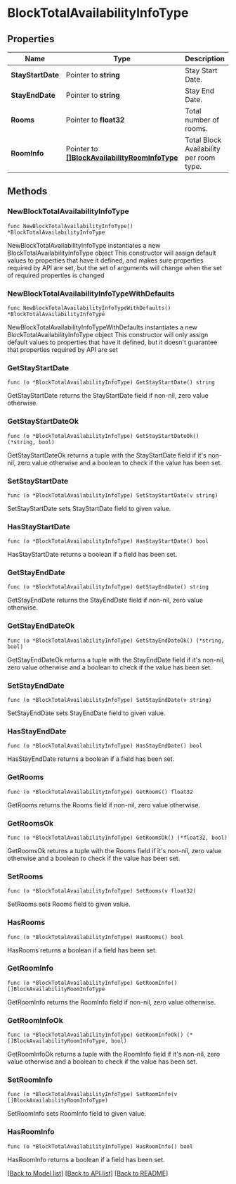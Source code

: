 # BlockTotalAvailabilityInfoType

## Properties

Name | Type | Description | Notes
------------ | ------------- | ------------- | -------------
**StayStartDate** | Pointer to **string** | Stay Start Date. | [optional] 
**StayEndDate** | Pointer to **string** | Stay End Date. | [optional] 
**Rooms** | Pointer to **float32** | Total number of rooms. | [optional] 
**RoomInfo** | Pointer to [**[]BlockAvailabilityRoomInfoType**](BlockAvailabilityRoomInfoType.md) | Total Block Availability per room type. | [optional] 

## Methods

### NewBlockTotalAvailabilityInfoType

`func NewBlockTotalAvailabilityInfoType() *BlockTotalAvailabilityInfoType`

NewBlockTotalAvailabilityInfoType instantiates a new BlockTotalAvailabilityInfoType object
This constructor will assign default values to properties that have it defined,
and makes sure properties required by API are set, but the set of arguments
will change when the set of required properties is changed

### NewBlockTotalAvailabilityInfoTypeWithDefaults

`func NewBlockTotalAvailabilityInfoTypeWithDefaults() *BlockTotalAvailabilityInfoType`

NewBlockTotalAvailabilityInfoTypeWithDefaults instantiates a new BlockTotalAvailabilityInfoType object
This constructor will only assign default values to properties that have it defined,
but it doesn't guarantee that properties required by API are set

### GetStayStartDate

`func (o *BlockTotalAvailabilityInfoType) GetStayStartDate() string`

GetStayStartDate returns the StayStartDate field if non-nil, zero value otherwise.

### GetStayStartDateOk

`func (o *BlockTotalAvailabilityInfoType) GetStayStartDateOk() (*string, bool)`

GetStayStartDateOk returns a tuple with the StayStartDate field if it's non-nil, zero value otherwise
and a boolean to check if the value has been set.

### SetStayStartDate

`func (o *BlockTotalAvailabilityInfoType) SetStayStartDate(v string)`

SetStayStartDate sets StayStartDate field to given value.

### HasStayStartDate

`func (o *BlockTotalAvailabilityInfoType) HasStayStartDate() bool`

HasStayStartDate returns a boolean if a field has been set.

### GetStayEndDate

`func (o *BlockTotalAvailabilityInfoType) GetStayEndDate() string`

GetStayEndDate returns the StayEndDate field if non-nil, zero value otherwise.

### GetStayEndDateOk

`func (o *BlockTotalAvailabilityInfoType) GetStayEndDateOk() (*string, bool)`

GetStayEndDateOk returns a tuple with the StayEndDate field if it's non-nil, zero value otherwise
and a boolean to check if the value has been set.

### SetStayEndDate

`func (o *BlockTotalAvailabilityInfoType) SetStayEndDate(v string)`

SetStayEndDate sets StayEndDate field to given value.

### HasStayEndDate

`func (o *BlockTotalAvailabilityInfoType) HasStayEndDate() bool`

HasStayEndDate returns a boolean if a field has been set.

### GetRooms

`func (o *BlockTotalAvailabilityInfoType) GetRooms() float32`

GetRooms returns the Rooms field if non-nil, zero value otherwise.

### GetRoomsOk

`func (o *BlockTotalAvailabilityInfoType) GetRoomsOk() (*float32, bool)`

GetRoomsOk returns a tuple with the Rooms field if it's non-nil, zero value otherwise
and a boolean to check if the value has been set.

### SetRooms

`func (o *BlockTotalAvailabilityInfoType) SetRooms(v float32)`

SetRooms sets Rooms field to given value.

### HasRooms

`func (o *BlockTotalAvailabilityInfoType) HasRooms() bool`

HasRooms returns a boolean if a field has been set.

### GetRoomInfo

`func (o *BlockTotalAvailabilityInfoType) GetRoomInfo() []BlockAvailabilityRoomInfoType`

GetRoomInfo returns the RoomInfo field if non-nil, zero value otherwise.

### GetRoomInfoOk

`func (o *BlockTotalAvailabilityInfoType) GetRoomInfoOk() (*[]BlockAvailabilityRoomInfoType, bool)`

GetRoomInfoOk returns a tuple with the RoomInfo field if it's non-nil, zero value otherwise
and a boolean to check if the value has been set.

### SetRoomInfo

`func (o *BlockTotalAvailabilityInfoType) SetRoomInfo(v []BlockAvailabilityRoomInfoType)`

SetRoomInfo sets RoomInfo field to given value.

### HasRoomInfo

`func (o *BlockTotalAvailabilityInfoType) HasRoomInfo() bool`

HasRoomInfo returns a boolean if a field has been set.


[[Back to Model list]](../README.md#documentation-for-models) [[Back to API list]](../README.md#documentation-for-api-endpoints) [[Back to README]](../README.md)


